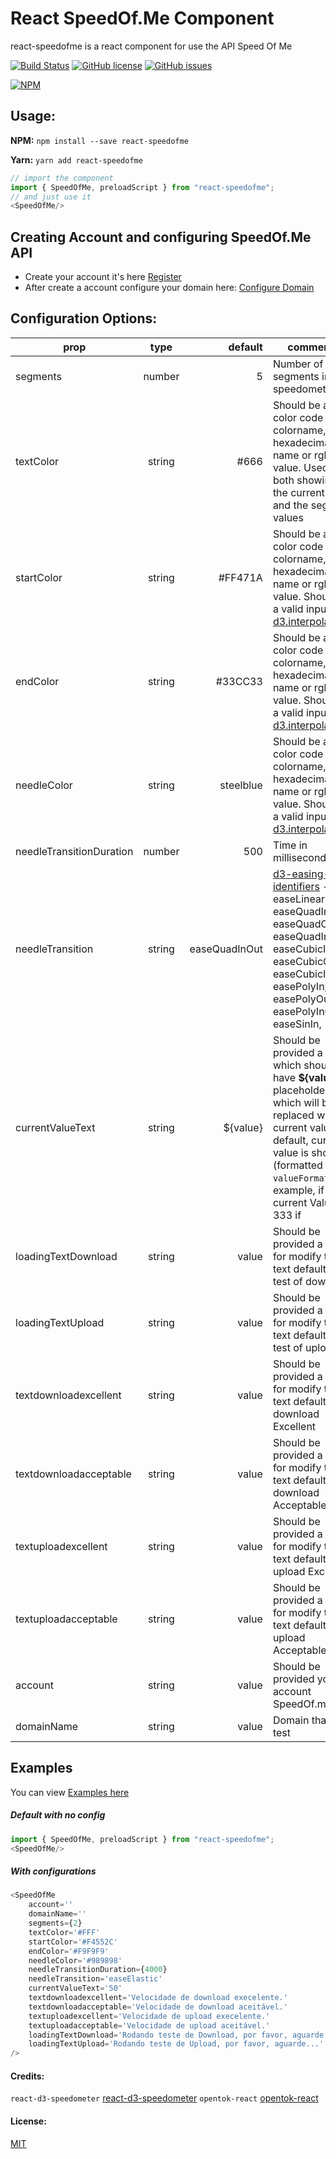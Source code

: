 # React SpeedOf.Me Component

react-speedofme is a react component for use the API Speed Of Me

[![Build Status](https://travis-ci.org/michaeldouglas/react-speedofme.svg?branch=master)](https://travis-ci.org/michaeldouglas/react-speedofme)
[![GitHub license](https://img.shields.io/github/license/michaeldouglas/react-speedofme.svg)](https://github.com/michaeldouglas/react-speedofme/blob/master/license.md)
[![GitHub issues](https://img.shields.io/github/issues/michaeldouglas/react-speedofme.svg)](https://github.com/michaeldouglas/react-speedofme/issues)


[![NPM](https://nodei.co/npm/react-speedofme.png)](https://nodei.co/npm/react-speedofme/)

## Usage:

**NPM:**
`npm install --save react-speedofme`

**Yarn:**
`yarn add react-speedofme`

```javascript
// import the component
import { SpeedOfMe, preloadScript } from "react-speedofme";
// and just use it
<SpeedOfMe/>
```

## Creating Account and configuring SpeedOf.Me API

 - Create your account it's here [Register](https://speedof.me/api/user/register.php) 
 - After create a account configure your domain here: [Configure Domain](https://speedof.me/api/user/user_settings.php) 

## Configuration Options:

| prop        | type           | default  | comments |
| ------------|:--------------:| --------:| ---------|
| segments    | number         | 5        | Number of segments in the speedometer         |
| textColor | string         | #666     | Should be a valid color code - colorname, hexadecimal name or rgb value. Used for both showing the current value and the segment values |
| startColor | string         | #FF471A | Should be a valid color code - colorname, hexadecimal name or rgb value. Should be a valid input for [d3.interpolateHsl](https://github.com/d3/d3-interpolate#interpolateHsl)   |
| endColor | string         |  #33CC33 | Should be a valid color code - colorname, hexadecimal name or rgb value. Should be a valid input for [d3.interpolateHsl](https://github.com/d3/d3-interpolate#interpolateHsl)   |
| needleColor | string         | steelblue | Should be a valid color code - colorname, hexadecimal name or rgb value. Should be a valid input for [d3.interpolateHsl](https://github.com/d3/d3-interpolate#interpolateHsl)   |
| needleTransitionDuration | number         | 500     | Time in milliseconds. |
| needleTransition | string         | easeQuadInOut | [d3-easing-identifiers](https://github.com/d3/d3-ease) - easeLinear, easeQuadIn, easeQuadOut, easeQuadInOut, easeCubicIn, easeCubicOut, easeCubicInOut, easePolyIn, easePolyOut, easePolyInOut, easeSinIn, 
| currentValueText | string | ${value} | Should be provided a string which should have **${value}** placeholder which will be replaced with current value. By default, current value is shown (formatted with `valueFormat`). For example, if current Value is 333 if 
| loadingTextDownload | string | value |  Should be provided a string for modify the text default the test of download   |
| loadingTextUpload | string | value |  Should be provided a string for modify the text default the test of upload   |
| textdownloadexcellent | string | value |  Should be provided a string for modify the text default for download Excellent   |
| textdownloadacceptable | string | value |  Should be provided a string for modify the text default for download Acceptable   |
| textuploadexcellent | string | value |  Should be provided a string for modify the text default for upload Excellent   |
| textuploadacceptable | string | value |  Should be provided a string for modify the text default for upload Acceptable   |
| account | string | value |  Should be provided your account SpeedOf.me  |
| domainName | string | value |  Domain that will test  |

## Examples

You can view [Examples here](https://github.com/michaeldouglas/react-speedofme/tree/master/example)

##### Default with no config

```javascript
import { SpeedOfMe, preloadScript } from "react-speedofme";
<SpeedOfMe/>
```

##### With configurations
```javascript
<SpeedOfMe
    account=''
    domainName=''
    segments={2}
    textColor='#FFF'
    startColor='#F4552C'
    endColor='#F9F9F9'
    needleColor='#989898'
    needleTransitionDuration={4000}
    needleTransition='easeElastic'
    currentValueText='50'
    textdownloadexcellent='Velocidade de download execelente.'
    textdownloadacceptable='Velocidade de download aceitável.'
    textuploadexcellent='Velocidade de upload execelente.'
    textuploadacceptable='Velocidade de upload aceitável.'
    loadingTextDownload='Rodando teste de Download, por favor, aguarde...'
    loadingTextUpload='Rodando teste de Upload, por favor, aguarde...'
/>
```

#### Credits:
`react-d3-speedometer` [react-d3-speedometer](https://github.com/palerdot/react-d3-speedometer)
`opentok-react` [opentok-react](https://github.com/aiham/opentok-react)

#### License:

[MIT](LICENSE)